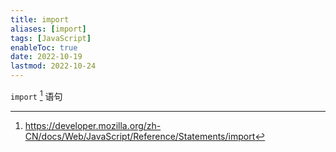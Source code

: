 ```yaml
---
title: import
aliases: [import]
tags: [JavaScript]
enableToc: true
date: 2022-10-19
lastmod: 2022-10-24
---
```


`import` [^1] 语句

[^1]: <https://developer.mozilla.org/zh-CN/docs/Web/JavaScript/Reference/Statements/import>
